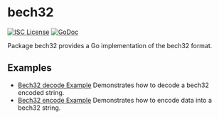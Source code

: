 bech32
==========

[![ISC License](http://img.shields.io/badge/license-ISC-blue.svg)](https://choosealicense.com/licenses/isc/)
[![GoDoc](https://godoc.org/github.com/ixbasANT/gord/util/bech32?status.png)](http://godoc.org/github.com/ixbasANT/gord/util/bech32)

Package bech32 provides a Go implementation of the bech32 format.

## Examples

* [Bech32 decode Example](http://godoc.org/github.com/ixbasANT/gord/util/bech32#example-Bech32Decode)
  Demonstrates how to decode a bech32 encoded string.
* [Bech32 encode Example](http://godoc.org/github.com/ixbasANT/gord/util/bech32#example-BechEncode)
  Demonstrates how to encode data into a bech32 string.

